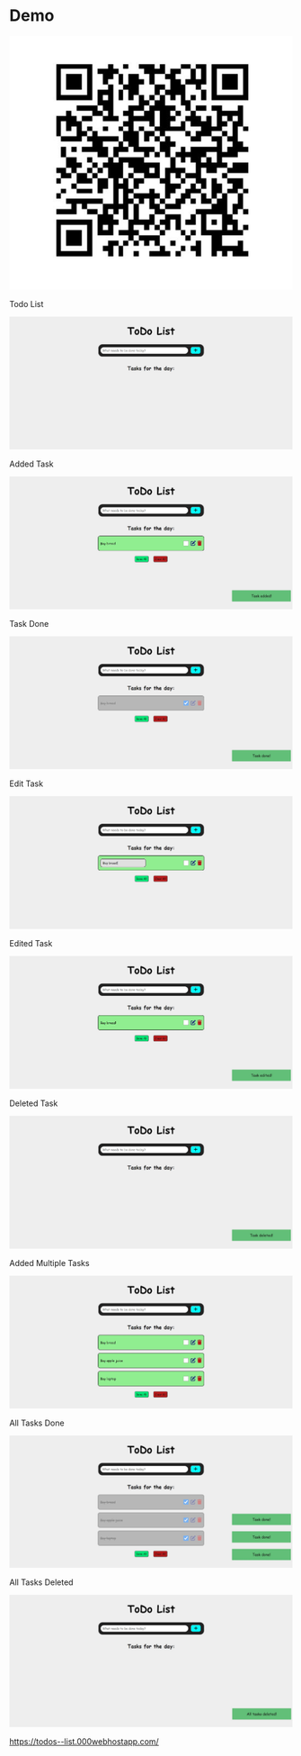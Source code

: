 # Demo

![Image alt](https://github.com/andrewHotyun/TodoList/raw/master/Demo/QRCode.JPG)

Todo List

![Image alt](https://github.com/andrewHotyun/TodoList/raw/master/Demo/Todo.jpg)

Added Task

![Image alt](https://github.com/andrewHotyun/TodoList/raw/master/Demo/AddedTask.jpg)

Task Done

![Image alt](https://github.com/andrewHotyun/TodoList/raw/master/Demo/TaskDone.jpg)

Edit Task

![Image alt](https://github.com/andrewHotyun/TodoList/raw/master/Demo/EditTask.jpg)

Edited Task

![Image alt](https://github.com/andrewHotyun/TodoList/raw/master/Demo/EditedTask.jpg)

Deleted Task

![Image alt](https://github.com/andrewHotyun/TodoList/raw/master/Demo/DeletedTask.jpg)

Added Multiple Tasks

![Image alt](https://github.com/andrewHotyun/TodoList/raw/master/Demo/AddedMultipleTasks.jpg)

All Tasks Done

![Image alt](https://github.com/andrewHotyun/TodoList/raw/master/Demo/AllTasksDone.jpg)

All Tasks Deleted

![Image alt](https://github.com/andrewHotyun/TodoList/raw/master/Demo/AllTasksDeleted.jpg)

https://todos--list.000webhostapp.com/

